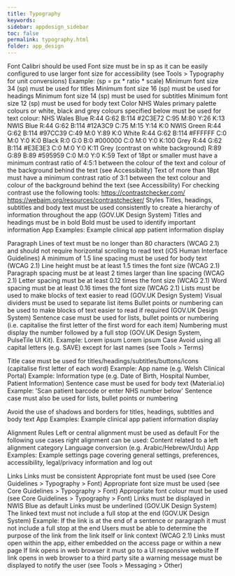 ```yaml
---
title: Typography
keywords:
sidebar: appdesign_sidebar
toc: false
permalink: typography.html
folder: app_design 
---
```


Font
Calibri should be used
Font size must be in sp as it can be easily configured to use larger font size for accessibility (see Tools > Typography for unit conversions)
Example: (sp = px * ratio * scale)
Minimum font size 34 (sp) must be used for titles
Minimum font size 16 (sp) must be used for headings
Minimum font size 14 (sp) must be used for subtitles
Minimum font size 12 (sp) must be used for body text
Color
NHS Wales primary palette colours or white, black and grey colours specified below must be used for text colour:
NHS Wales Blue
R:44 G:62 B:114
#2C3E72
C:95 M:80 Y:26 K:13
NWIS Blue
R:44 G:62 B:114
#12A3C9
C:75 M:15 Y:14 K:0
NWIS Green
R:44 G:62 B:114
#97CC39
C:49 M:0 Y:89 K:0
White
R:44 G:62 B:114
#FFFFFF
C:0 M:0 Y:0 K:0
Black
R:0 G:0 B:0
#000000
C:0 M:0 Y:0 K:100
Grey
R:44 G:62 B:114
#E3E3E3
C:0 M:0 Y:0 K:11
Grey (contrast on white background)
R:89 G:89 B:89
#595959
C:0 M:0 Y:0 K:59
Text of 18pt or smaller must have a minimum contrast ratio of 4:5:1 between the colour of the text and colour of the background behind the text (see Accessibility)
Text of more than 18pt must have a minimum contrast ratio of 3:1 between the text colour and colour of the background behind the text (see Accessibility)
For checking contrast use the following tools:
https://contrastchecker.com/
https://webaim.org/resources/contrastchecker/
Styles
Titles, headings, subtitles and body text must be used consistently to create a hierarchy of information throughout the app (GOV.UK Design System)
Titles and headings must be in bold
Bold must be used to identify important information
App Examples:
Example clinical app patient information display

Paragraph
Lines of text must be no longer than 80 characters (WCAG 2.1) and should not require horizontal scrolling to read text (iOS Human Interface Guidelines)
A minimum of 1.5 line spacing must be used for body text (WCAG 2.1)
Line height must be at least 1.5 times the font size (WCAG 2.1)
Paragraph spacing must be at least 2 times larger than line spacing (WCAG 2.1)
Letter spacing must be at least 0.12 times the font size (WCAG 2.1)
Word spacing must be at least 0.16 times the font size (WCAG 2.1)
Lists must be used to make blocks of text easier to read (GOV.UK Design System)
Visual dividers must be used to separate list items
Bullet points or numbering can be used to make blocks of text easier to read if required (GOV.UK Design System)
Sentence case must be used for lists, bullet points or numbering (i.e. capitalise the first letter of the first word for each item)
Numbering must display the number followed by a full stop (GOV.UK Design System, PulseTile UI Kit). Example:
Lorem ipsum
Lorem ipsum
Case
Avoid using all capital letters (e.g. SAVE) except for last names (see Tools > Terms)

Title case must be used for titles/headings/subtitles/buttons/icons (capitalise first letter of each word)
Example: App name (e.g. Welsh Clinical Portal)
Example: Information type (e.g. Date of Birth, Hospital Number, Patient Information)
Sentence case must be used for body text (Material.io)
Example: 'Scan patient barcode or enter NHS number below'
Sentence case must also be used for lists, bullet points or numbering 

Avoid the use of shadows and borders for titles, headings, subtitles and body text
App Examples:
Example clinical app patient information display

Alignment Rules
Left or central alignment must be used as default
For the following use cases right alignment can be used:
Content related to a left alignment category
Language conversion (e.g. Arabic/Hebrew/Urdu)
App Examples:
Example settings page covering general settings, preferences, accessibility, legal/privacy information and log out

Links
Links must be consistent
Appropriate font must be used (see Core Guidelines > Typography > Font)
Appropriate font size must be used (see Core Guidelines > Typography > Font)
Appropriate font colour must be used (see Core Guidelines > Typography > Font)
Links must be displayed in NWIS Blue as default
Links must be underlined (GOV.UK Design System)
The linked text must not include a full stop at the end (GOV.UK Design System)
Example: If the link is at the end of a sentence or paragraph it must not include a full stop at the end
Users must be able to determine the purpose of the link from the link itself or link context (WCAG 2.1)
Links must open within the app, either embedded on the access page or within a new page
If link opens in web browser it must go to a UI responsive website
If link opens in web browser to a third party site a warning message must be displayed to notify the user (see Tools > Messaging > Other)